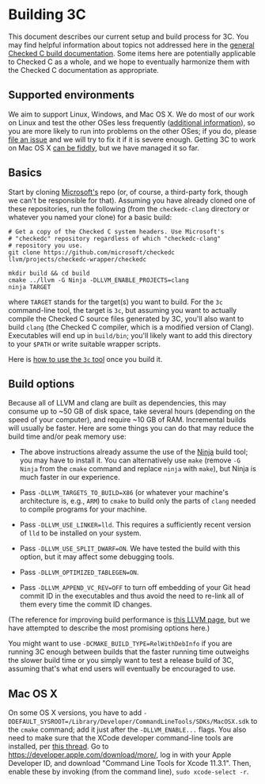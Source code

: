 # Building 3C

This document describes our current setup and build process for 3C.
You may find helpful information about topics not addressed here in
the [general Checked C build documentation](../Setup-and-Build.md).
Some items here are potentially applicable to Checked C as a whole,
and we hope to eventually harmonize them with the Checked C
documentation as appropriate.

## Supported environments

We aim to support Linux, Windows, and Mac OS X. We do most of our work
on Linux and test the other OSes less frequently ([additional
information](README.md#which-checkedc-clang-repository-to-use)), so
you are more likely to run into problems on the other OSes; if you do,
please [file an issue](CONTRIBUTING.md#issues) and we will try to fix
it if it is severe enough. Getting 3C to work on Mac OS X [can be
fiddly](#mac-os-x), but we have managed it so far.

## Basics

Start by cloning [Microsoft's](https://github.com/microsoft/checkedc-clang) repo (or, of course, a
third-party fork, though we can't be responsible for that). Assuming
you have already cloned one of these repositories, run the following
(from the `checkedc-clang` directory or whatever you named your clone)
for a basic build:

```
# Get a copy of the Checked C system headers. Use Microsoft's
# "checkedc" repository regardless of which "checkedc-clang"
# repository you use.
git clone https://github.com/microsoft/checkedc llvm/projects/checkedc-wrapper/checkedc

mkdir build && cd build
cmake ../llvm -G Ninja -DLLVM_ENABLE_PROJECTS=clang
ninja TARGET
```

where `TARGET` stands for the target(s) you want to build. For the
`3c` command-line tool, the target is `3c`, but assuming you want to
actually compile the Checked C source files generated by 3C, you'll
also want to build `clang` (the Checked C compiler, which is a
modified version of Clang). Executables will end up in `build/bin`;
you'll likely want to add this directory to your `$PATH` or write
suitable wrapper scripts.

Here is [how to use the `3c` tool](../../../tools/3c/README.md) once
you build it.

## Build options

Because all of LLVM and clang are built as dependencies, this may
consume up to ~50 GB of disk space, take several hours (depending on
the speed of your computer), and require ~10 GB of RAM. Incremental
builds will usually be faster. Here are some things you can do that
may reduce the build time and/or peak memory use:

- The above instructions already assume the use of the
  [Ninja](https://ninja-build.org/) build tool; you may have to
  install it. You can alternatively use `make` (remove `-G Ninja` from
  the `cmake` command and replace `ninja` with `make`), but Ninja is
  much faster in our experience.

- Pass `-DLLVM_TARGETS_TO_BUILD=X86` (or whatever your machine's
  architecture is, e.g., `ARM`) to `cmake` to build only the parts of
  `clang` needed to compile programs for your machine.

- Pass `-DLLVM_USE_LINKER=lld`. This requires a sufficiently recent
  version of `lld` to be installed on your system.

- Pass `-DLLVM_USE_SPLIT_DWARF=ON`. We have tested the build with this
  option, but it may affect some debugging tools.

- Pass `-DLLVM_OPTIMIZED_TABLEGEN=ON`.

- Pass `-DLLVM_APPEND_VC_REV=OFF` to turn off embedding of your Git
  head commit ID in the executables and thus avoid the need to re-link
  all of them every time the commit ID changes.

(The reference for improving build performance is [this LLVM
page](https://www.llvm.org/docs/GettingStarted.html#common-problems),
but we have attempted to describe the most promising options here.)

You might want to use `-DCMAKE_BUILD_TYPE=RelWithDebInfo` if you are
running 3C enough between builds that the faster running time
outweighs the slower build time or you simply want to test a release
build of 3C, assuming that's what end users will eventually be
encouraged to use.

## Mac OS X

On some OS X versions, you have to add
`-DDEFAULT_SYSROOT=/Library/Developer/CommandLineTools/SDKs/MacOSX.sdk`
to the `cmake` command; add it just after the `-DLLVM_ENABLE...`
flags. You also need to make sure that the XCode developer
command-line tools are installed, per [this
thread](https://github.com/Homebrew/homebrew-core/issues/20791). Go to
https://developer.apple.com/download/more/, log in with your Apple
Developer ID, and download "Command Line Tools for Xcode 11.3.1".
Then, enable these by invoking (from the command line), `sudo
xcode-select -r`.
